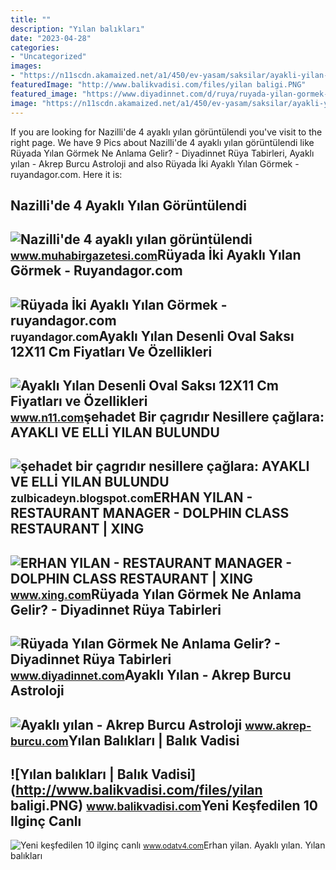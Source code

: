 ```yaml
---
title: ""
description: "Yılan balıkları"
date: "2023-04-28"
categories:
- "Uncategorized"
images:
- "https://n11scdn.akamaized.net/a1/450/ev-yasam/saksilar/ayakli-yilan-desenli-oval-saksi-12x11-cm__0293721332881699.jpg"
featuredImage: "http://www.balikvadisi.com/files/yilan baligi.PNG"
featured_image: "https://www.diyadinnet.com/d/ruya/ruyada-yilan-gormek-ne-anlama-gelir-563.jpg"
image: "https://n11scdn.akamaized.net/a1/450/ev-yasam/saksilar/ayakli-yilan-desenli-oval-saksi-12x11-cm__0293721332881699.jpg"
---
```


If you are looking for Nazilli'de 4 ayaklı yılan görüntülendi you've visit to the right page. We have 9 Pics about Nazilli'de 4 ayaklı yılan görüntülendi like Rüyada Yılan Görmek Ne Anlama Gelir? - Diyadinnet Rüya Tabirleri, Ayaklı yılan - Akrep Burcu Astroloji and also Rüyada İki Ayaklı Yılan Görmek - ruyandagor.com. Here it is:

Nazilli'de 4 Ayaklı Yılan Görüntülendi
--------------------------------------

 ![Nazilli'de 4 ayaklı yılan görüntülendi](https://www.muhabirgazetesi.com/images/haberler/2021/10/nazillide-4-ayakli-yilan-goruntulendi-1635597610.jpg) <small>www.muhabirgazetesi.com</small>Rüyada İki Ayaklı Yılan Görmek - Ruyandagor.com
-----------------------------------------------

 ![Rüyada İki Ayaklı Yılan Görmek - ruyandagor.com](https://images.ruyandagor.com/2017/04/iki-ayakli-yilan-gormek-2358.jpg) <small>ruyandagor.com</small>Ayaklı Yılan Desenli Oval Saksı 12X11 Cm Fiyatları Ve Özellikleri
-----------------------------------------------------------------

 ![Ayaklı Yılan Desenli Oval Saksı 12X11 Cm Fiyatları ve Özellikleri](https://n11scdn.akamaized.net/a1/450/ev-yasam/saksilar/ayakli-yilan-desenli-oval-saksi-12x11-cm__0293721332881699.jpg) <small>www.n11.com</small>şehadet Bir çagrıdır Nesillere çağlara: AYAKLI VE ELLİ YILAN BULUNDU
--------------------------------------------------------------------

 ![şehadet bir çagrıdır nesillere çağlara: AYAKLI VE ELLİ YILAN BULUNDU](http://4.bp.blogspot.com/_MB75ipj8QwI/SzHx5ZM3e6I/AAAAAAAAAKg/eqwsxInSAyc/w1200-h630-p-k-no-nu/cinde_ayakli_yilan.jpg) <small>zulbicadeyn.blogspot.com</small>ERHAN YILAN - RESTAURANT MANAGER - DOLPHIN CLASS RESTAURANT | XING
------------------------------------------------------------------

 ![ERHAN YILAN - RESTAURANT MANAGER - DOLPHIN CLASS RESTAURANT | XING](https://profile-images.xing.com/images/57435ba38f9a18502c2f5c2b699d08a2-1/erhan-yilan.1024x1024.jpg) <small>www.xing.com</small>Rüyada Yılan Görmek Ne Anlama Gelir? - Diyadinnet Rüya Tabirleri
----------------------------------------------------------------

 ![Rüyada Yılan Görmek Ne Anlama Gelir? - Diyadinnet Rüya Tabirleri](https://www.diyadinnet.com/d/ruya/ruyada-yilan-gormek-ne-anlama-gelir-563.jpg) <small>www.diyadinnet.com</small>Ayaklı Yılan - Akrep Burcu Astroloji
------------------------------------

 ![Ayaklı yılan - Akrep Burcu Astroloji](https://s33.postimg.cc/i983chaf3/ayakli-yilan.jpg) <small>www.akrep-burcu.com</small>Yılan Balıkları | Balık Vadisi
------------------------------

 ![Yılan balıkları | Balık Vadisi](http://www.balikvadisi.com/files/yilan baligi.PNG) <small>www.balikvadisi.com</small>Yeni Keşfedilen 10 Ilginç Canlı
-------------------------------

 ![Yeni keşfedilen 10 ilginç canlı](https://cdn.odatv4.com/images/resimler/4-ayakli-yilan.jpg) <small>www.odatv4.com</small>Erhan yilan. Ayaklı yılan. Yılan balıkları
